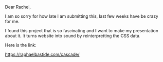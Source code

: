 Dear Rachel,

I am so sorry for how late I am submitting this, last few weeks have be crazy for me.

I found this project that is so fascinating and I want to make my presentation about it. It turns website into sound by reinterpretting the CSS data.

Here is the link:

https://raphaelbastide.com/cascade/